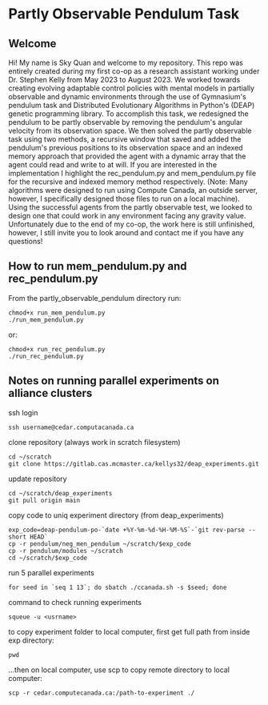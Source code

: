# Partly Observable Pendulum Task

## Welcome

Hi! My name is Sky Quan and welcome to my repository. This repo was entirely created during my first co-op as a research assistant working under Dr. Stephen Kelly from May 2023 to August 2023. We worked towards creating evolving adaptable control policies with mental models in partially observable and dynamic environments through the use of Gymnasium's pendulum task and Distributed Evolutionary Algorithms in Python's (DEAP) genetic programming library. To accomplish this task, we redesigned the pendulum to be partly observable by removing the pendulum's angular velocity from its observation space. We then solved the partly observable task using two methods, a recursive window that saved and added the pendulum's previous positions to its observation space and an indexed memory approach that provided the agent with a dynamic array that the agent could read and write to at will. If you are interested in the implementation I highlight the rec_pendulum.py and mem_pendulum.py file for the recursive and indexed memory method respectively. (Note: Many algorithms were designed to run using Compute Canada, an outside server, however, I specifically designed those files to run on a local machine). Using the successful agents from the partly observable test, we looked to design one that could work in any environment facing any gravity value. Unfortunately due to the end of my co-op, the work here is still unfinished, however, I still invite you to look around and contact me if you have any questions!

## How to run mem_pendulum.py and rec_pendulum.py

From the partly_observable_pendulum directory run:
```
chmod+x run_mem_pendulum.py
./run_mem_pendulum.py
```

or:
```
chmod+x run_rec_pendulum.py
./run_rec_pendulum.py
```

## Notes on running parallel experiments on alliance clusters

ssh login
```
ssh username@cedar.computacanada.ca
```
clone repository (always work in scratch filesystem)
```
cd ~/scratch
git clone https://gitlab.cas.mcmaster.ca/kellys32/deap_experiments.git
```
update repository
```
cd ~/scratch/deap_experiments
git pull origin main
```
copy code to uniq experiment directory (from deap_experiments)
```
exp_code=deap-pendulum-po-`date +%Y-%m-%d-%H-%M-%S`-`git rev-parse --short HEAD`
cp -r pendulum/neg_men_pendulum ~/scratch/$exp_code
cp -r pendulum/modules ~/scratch
cd ~/scratch/$exp_code
```
run 5 parallel experiments
```
for seed in `seq 1 13`; do sbatch ./ccanada.sh -s $seed; done
```
command to check running experiments
```
squeue -u <usrname>
```
to copy experiment folder to local computer, first get full path from inside exp directory:
```
pwd
```
...then on local computer, use scp to copy remote directory to local computer:
```
scp -r cedar.computecanada.ca:/path-to-experiment ./
```
